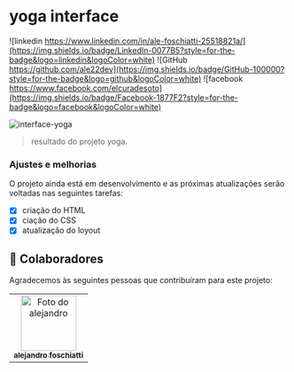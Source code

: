 # yoga interface

![linkedin https://www.linkedin.com/in/ale-foschiatti-25518821a/](https://img.shields.io/badge/LinkedIn-0077B5?style=for-the-badge&logo=linkedin&logoColor=white)
![GitHub https://github.com/ale22dev](https://img.shields.io/badge/GitHub-100000?style=for-the-badge&logo=github&logoColor=white)
![facebook https://www.facebook.com/elcuradesoto](https://img.shields.io/badge/Facebook-1877F2?style=for-the-badge&logo=facebook&logoColor=white)

![interface-yoga](https://user-images.githubusercontent.com/89212334/131196861-0c77fc24-5495-4746-a15b-73b0764d93d0.png)
> resultado do projeto yoga.

### Ajustes e melhorias

O projeto ainda está em desenvolvimento e as próximas atualizações serão voltadas nas seguintes tarefas:

- [x] criação do HTML
- [x] ciação do CSS
- [x] atualização do loyout

## 🤝 Colaboradores

Agradecemos às seguintes pessoas que contribuíram para este projeto:

<table>
  <tr>
    <td align="center">
      <a href="#">
        <img src="https://avatars3.githubusercontent.com/u/31936044" width="100px;" alt="Foto do alejandro"/><br>
        <sub>
          <b>alejandro foschiatti</b>
        </sub>
      </a>
    </td>
  </tr>
</table>


